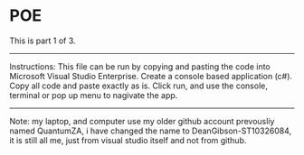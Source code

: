 # POE
This is part 1 of 3.


_______________________________
Instructions:
This file can be run by copying and pasting the code into Microsoft Visual Studio Enterprise. 
Create a console based application (c#). 
Copy all code and paste exactly as is. 
Click run, and use the console, terminal or pop up menu to nagivate the app.
_______________________________


Note: my laptop, and computer use my older github account prevousliy named QuantumZA, i have changed the name to DeanGibson-ST10326084, it is still all me, just from visual studio itself and not from github. 
